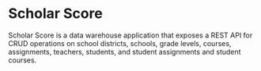 Scholar Score 
================
Scholar Score is a data warehouse application that exposes a REST API for CRUD operations on school districts, schools, grade levels, courses, assignments, teachers, students, and student assignments and student courses.